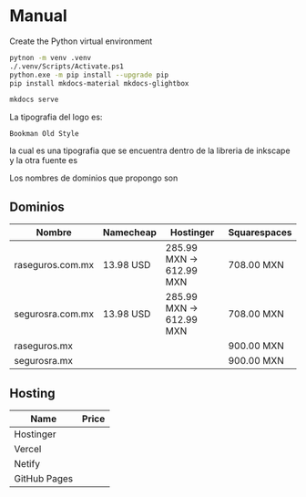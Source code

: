 # Manual

Create the Python virtual environment

```bash
pytnon -m venv .venv
./.venv/Scripts/Activate.ps1
python.exe -m pip install --upgrade pip
pip install mkdocs-material mkdocs-glightbox
```

```bash
mkdocs serve
```



La tipografia del logo es:

```
Bookman Old Style 
```

la cual es una tipografia que se encuentra dentro de la libreria de inkscape y  la otra fuente es





Los nombres de dominios que propongo son

## Dominios

| Nombre           | Namecheap | Hostinger                | Squarespaces |
| ---------------- | --------- | ------------------------ | ------------ |
| raseguros.com.mx | 13.98 USD | 285.99 MXN -> 612.99 MXN | 708.00 MXN   |
| segurosra.com.mx | 13.98 USD | 285.99 MXN -> 612.99 MXN | 708.00 MXN   |
| raseguros.mx     |           |                          | 900.00 MXN   |
| segurosra.mx     |           |                          | 900.00 MXN   |



## Hosting

| Name         | Price |
| ------------ | ----- |
| Hostinger    |       |
| Vercel       |       |
| Netify       |       |
| GitHub Pages |       |

